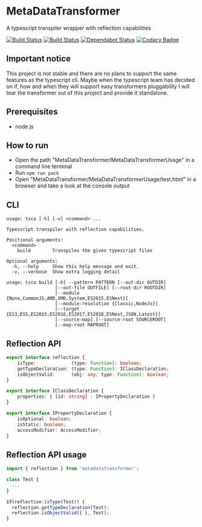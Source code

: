 # MetaDataTransformer

A typescript transpiler wrapper with reflection capabilities

[![Build Status](https://travis-ci.com/NtFreX/MetaDataTransformer.svg?branch=master)](https://travis-ci.com/NtFreX/MetaDataTransformer)
[![Build Status](https://dev.azure.com/ntfrex/MetaDataTransformer/_apis/build/status/NtFreX.MetaDataTransformer?branchName=master)](https://dev.azure.com/ntfrex/MetaDataTransformer/_build/latest?definitionId=1&branchName=master)
[![Dependabot Status](https://api.dependabot.com/badges/status?host=github&repo=NtFreX/MetaDataTransformer)](https://dependabot.com)
[![Codacy Badge](https://api.codacy.com/project/badge/Grade/ea59fba98f0d45288ed1a13d11c24049)](https://www.codacy.com/app/ntfrex/MetaDataTransformer?utm_source=github.com&amp;utm_medium=referral&amp;utm_content=NtFreX/MetaDataTransformer&amp;utm_campaign=Badge_Grade)

## Important notice

This project is not stable and there are no plans to support the same features as the typescript cli. Maybe when the typescript team has decided on if, how and when they will support easy transformers pluggability I will tear the transformer out of this project and provide it standalone.

## Prerequisites

*   node js

## How to run

*   Open the path "MetaDataTransformer/MetaDataTransformerUsage" in a command line terminal
*   Run `npm run pack`
*   Open "MetaDataTransformer/MetaDataTransformerUsage/test.html" in a browser and take a look at the console output

## CLI

```console
usage: tsca [-h] [-v] <command> ...

Typescript transpiler with reflection capabilities.

Positional arguments:
  <command>
    build        Transpiles the given typescript files

Optional arguments:
  -h, --help     Show this help message and exit.
  -v, --verbose  Show extra logging detail
  
usage: tsca build [-h] --pattern PATTERN [--out-dir OUTDIR]
                  [--out-file OUTFILE] [--root-dir ROOTDIR]
                  [--module {None,CommonJS,AMD,UMD,System,ES2015,ESNext}]
                  [--module-resolution {Classic,NodeJs}]
                  [--target {ES3,ES5,ES2015,ES2016,ES2017,ES2018,ESNext,JSON,Latest}]
                  [--source-map] [--source-root SOURCEROOT]
                  [--map-root MAPROOT]
```

## Reflection API

```ts
export interface reflection {
    isType:             (type: Function): boolean;
    getTypeDeclaration: (type: Function): IClassDeclaration;
    isObjectValid:      (obj: any, type: Function): boolean;
}

export interface IClassDeclaration {
    properties: { [id: string] : IPropertyDeclaration }
}

export interface IPropertyDeclaration {
    isOptional: boolean;
    isStatic: boolean;
    accessModifier: AccessModifier;
}
```

## Reflection API usage

```ts
import { reflection } from 'metadatatransformer';

class Test {
  ...
}

if(reflection.isType(Test)) {
  reflection.getTypeDeclaration(Test);
  reflection.isObjectValid({ }, Test);
}
```
